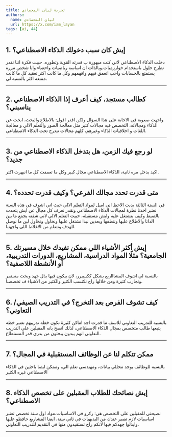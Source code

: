 ```yaml
---
title: تجربة ليان المحمادي
authors:
  name: ليان المحمادي
  url: https://x.com/iam_layan
tags: [ai, 44]
---
```



## 1.⁠ ⁠إيش كان سبب دخولك الذكاء الاصطناعي؟ 

دخلت الذكاء الاصطناعي لاني كنت مبهورة ب قدرته القوية وتطوره، حبيت فكرة اننا نقدر نطرح حلول باستخدام خوارزميات.وبالذات ان اساسه رياضيات واحصاء وانا شخص مرره يستمتع بالحسابات واحب اتعمق فيهم وافهمهم وكل ما كانت اكثر تعقيد كل ما كانت ممتعة اكثر بالنسبة لي.
<!-- truncate -->
---

## 2.⁠ ⁠كطالب مستجد، كيف أعرف إذا الذكاء الاصطناعي يناسبني؟

واجهت صعوبة في الاجابة على هذا السؤال ولكن اقدر اقول: بالاطلاع والبحث، ابحث عن الذكاء ومجالاته، التخصص فيه مجالات كثير مثل معالجة الصور والتعلم الالي و معالجة اللغات و اخلاقيات الذكاء وغيرهم، كلهم مجالات تندرج تحت الذكاء الاصطناعي.

---

## 3.⁠ ⁠لو رجع فيك الزمن، هل بتدخل الذكاء الاصطناعي من جديد؟

اكيد بدخل مره ثانية، الذكاء الاصطناعي مجال كبير وكل ما تعمقت كل ما انبهرت اكثر.

---
  
## 4.⁠ ⁠متى قدرت تحدد مجالك الفرعي؟ وكيف قدرت تحدده؟

في السنة الثالثة بديت الاحظ اني اميل لمواد التعلم الالي حيث اني اشوف في هذه السنة نعتبر اخذنا نظرة لمجالات الذكاء الاصطناعي ونقدر نعرف كل مجال عن ايش يتحدث بالضبط وكيف بنشتغل عليه وايش مستقبله، حبيت التعلم الالي لاني شفته يجمع ما بين الداتا والاطلاع عليها وننظفها وبعدين نبدا نشتغل عليها ونحاول ونحاول لين ما نوصل للهدف ونتعلم من الاغلاط اللي واجهتنا. 

---

## 5.⁠ ⁠إيش أكثر الأشياء اللي ممكن تفيدك خلال مسيرتك الجامعية؟ مثلًا المواد الدراسية، المشاريع، الدورات التدريبية، أو الأنشطة اللاصفية؟

بالنسبة لي اشوف المشاااريع بشكل ككبيييرر، لان بيكون فيها بذل جهد وبحث مستمر وتجارب كثيرة ومن خلالها راح نكتسب الكثير والكثير من الاشياء ف تخصصنا.

---

## 6.⁠ ⁠كيف تشوف الفرص بعد التخرج؟  في التدريب الصيفي/التعاوني؟

بالنسبة للتدريب التعاوني للاسف ما قدرت اجد اماكن كثيرة تكون خطة تدريبهم تعتبر خطة يتبعها طالب متخصص بمجال الذكاء الاصطناعي، لذلك انصح بانه المقبلين على التدريب التعاوني انهم يبدون يبحثون من بدري قدر المستطاع.

---

## 7.⁠ ⁠ممكن تتكلم لنا عن الوظائف المستقبلية في المجال؟

بالنسبة للوظائف يوجد محللي بيانات، ومهندسي تعلم الي، وممكن ايضا باحثين في الذكاء الاصطناعي غيره الكثير

---

## 8.⁠ ⁠إيش نصائحك للطلاب المقبلين على تخصص الذكاء الاصطناعي؟

نصيحتي للمقبلين على التخصص هي: ركزو في الاساسيات،مواد اول سنة تخصص تعتبر اساسيات لازم تصير عندك من البديهيات في ثاني سنة، ايضا المشاريع حافظو عليها وابذلوا جهدكم فيها لانكم راح تستفيدون منها في التقديم للتدريب التعاوني.

---
